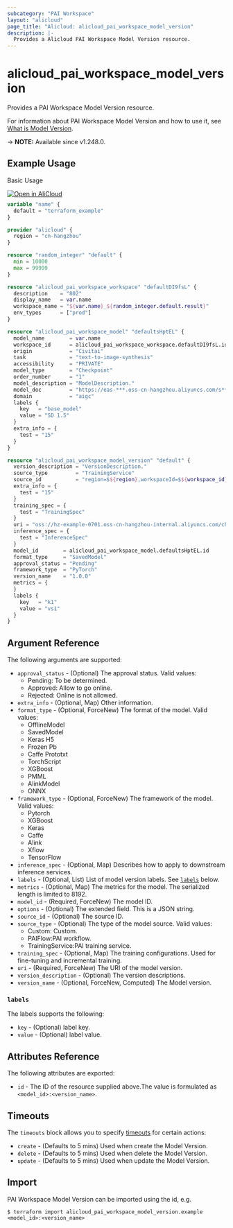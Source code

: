 ```yaml
---
subcategory: "PAI Workspace"
layout: "alicloud"
page_title: "Alicloud: alicloud_pai_workspace_model_version"
description: |-
  Provides a Alicloud PAI Workspace Model Version resource.
---
```


# alicloud_pai_workspace_model_version

Provides a PAI Workspace Model Version resource.



For information about PAI Workspace Model Version and how to use it, see [What is Model Version](https://next.api.alibabacloud.com/document/AIWorkSpace/2021-02-04/CreateModelVersion).

-> **NOTE:** Available since v1.248.0.

## Example Usage

Basic Usage

<div style="display: block;margin-bottom: 40px;"><div class="oics-button" style="float: right;position: absolute;margin-bottom: 10px;">
  <a href="https://api.aliyun.com/terraform?resource=alicloud_pai_workspace_model_version&exampleId=18468a5f-4bba-2ce3-aa49-290adc9096bbdd8c9095&activeTab=example&spm=docs.r.pai_workspace_model_version.0.18468a5f4b&intl_lang=EN_US" target="_blank">
    <img alt="Open in AliCloud" src="https://img.alicdn.com/imgextra/i1/O1CN01hjjqXv1uYUlY56FyX_!!6000000006049-55-tps-254-36.svg" style="max-height: 44px; max-width: 100%;">
  </a>
</div></div>

```terraform
variable "name" {
  default = "terraform_example"
}

provider "alicloud" {
  region = "cn-hangzhou"
}

resource "random_integer" "default" {
  min = 10000
  max = 99999
}

resource "alicloud_pai_workspace_workspace" "defaultDI9fsL" {
  description    = "802"
  display_name   = var.name
  workspace_name = "${var.name}_${random_integer.default.result}"
  env_types      = ["prod"]
}

resource "alicloud_pai_workspace_model" "defaultsHptEL" {
  model_name        = var.name
  workspace_id      = alicloud_pai_workspace_workspace.defaultDI9fsL.id
  origin            = "Civitai"
  task              = "text-to-image-synthesis"
  accessibility     = "PRIVATE"
  model_type        = "Checkpoint"
  order_number      = "1"
  model_description = "ModelDescription."
  model_doc         = "https://eas-***.oss-cn-hangzhou.aliyuncs.com/s**.safetensors"
  domain            = "aigc"
  labels {
    key   = "base_model"
    value = "SD 1.5"
  }
  extra_info = {
    test = "15"
  }
}

resource "alicloud_pai_workspace_model_version" "default" {
  version_description = "VersionDescription."
  source_type         = "TrainingService"
  source_id           = "region=$${region},workspaceId=$${workspace_id},kind=TrainingJob,id=job-id"
  extra_info = {
    test = "15"
  }
  training_spec = {
    test = "TrainingSpec"
  }
  uri = "oss://hz-example-0701.oss-cn-hangzhou-internal.aliyuncs.com/checkpoints/"
  inference_spec = {
    test = "InferenceSpec"
  }
  model_id        = alicloud_pai_workspace_model.defaultsHptEL.id
  format_type     = "SavedModel"
  approval_status = "Pending"
  framework_type  = "PyTorch"
  version_name    = "1.0.0"
  metrics = {
  }
  labels {
    key   = "k1"
    value = "vs1"
  }
}
```

## Argument Reference

The following arguments are supported:
* `approval_status` - (Optional) The approval status. Valid values:
  - Pending: To be determined.
  - Approved: Allow to go online.
  - Rejected: Online is not allowed.
* `extra_info` - (Optional, Map) Other information.
* `format_type` - (Optional, ForceNew) The format of the model. Valid values:
  - OfflineModel
  - SavedModel
  - Keras H5
  - Frozen Pb
  - Caffe Prototxt
  - TorchScript
  - XGBoost
  - PMML
  - AlinkModel
  - ONNX
* `framework_type` - (Optional, ForceNew) The framework of the model. Valid values:
  - Pytorch
  - XGBoost
  - Keras
  - Caffe
  - Alink
  - Xflow
  - TensorFlow
* `inference_spec` - (Optional, Map) Describes how to apply to downstream inference services.
* `labels` - (Optional, List) List of model version labels. See [`labels`](#labels) below.
* `metrics` - (Optional, Map) The metrics for the model. The serialized length is limited to 8192.
* `model_id` - (Required, ForceNew) The model ID.
* `options` - (Optional) The extended field. This is a JSON string.
* `source_id` - (Optional) The source ID.
* `source_type` - (Optional) The type of the model source. Valid values:
  - Custom: Custom.
  - PAIFlow:PAI workflow.
  - TrainingService:PAI training service.
* `training_spec` - (Optional, Map) The training configurations. Used for fine-tuning and incremental training.
* `uri` - (Required, ForceNew) The URI of the model version.
* `version_description` - (Optional) The version descriptions.
* `version_name` - (Optional, ForceNew, Computed) The Model version.

### `labels`

The labels supports the following:
* `key` - (Optional) label key.
* `value` - (Optional) label value.

## Attributes Reference

The following attributes are exported:
* `id` - The ID of the resource supplied above.The value is formulated as `<model_id>:<version_name>`.

## Timeouts

The `timeouts` block allows you to specify [timeouts](https://www.terraform.io/docs/configuration-0-11/resources.html#timeouts) for certain actions:
* `create` - (Defaults to 5 mins) Used when create the Model Version.
* `delete` - (Defaults to 5 mins) Used when delete the Model Version.
* `update` - (Defaults to 5 mins) Used when update the Model Version.

## Import

PAI Workspace Model Version can be imported using the id, e.g.

```shell
$ terraform import alicloud_pai_workspace_model_version.example <model_id>:<version_name>
```